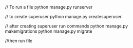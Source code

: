 // To run a file 
python manage.py runserver

// to create superuser
python manage.py createsuperuser

// after creating superuser run commands
python manage.py makemigrations
python manage.py migrate

//then run file
